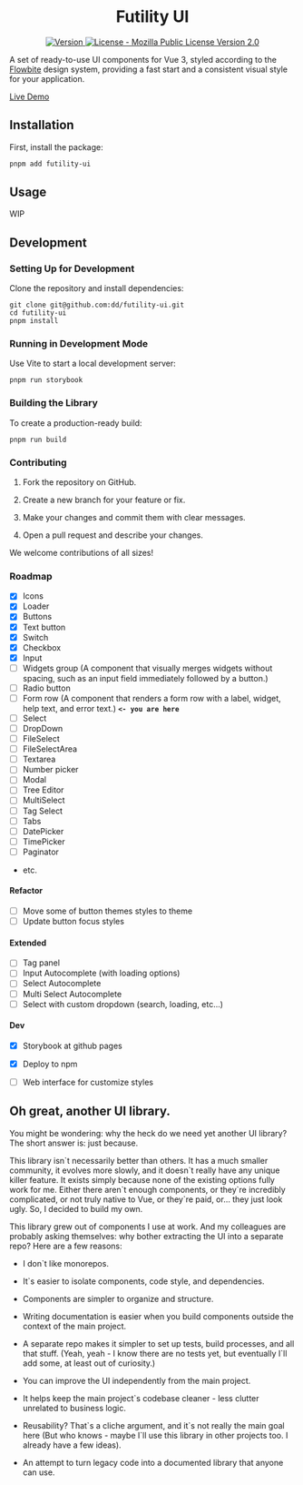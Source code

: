 <h1 align="center" >Futility UI</h1>

<p align="center">
	<a href="https://www.npmjs.com/package/futility-ui" target="_blank" title="Version">
		<img src="https://img.shields.io/npm/v/futility-ui.svg" alt="Version">
	</a>
	<a href="https://raw.githubusercontent.com/dd/futility-ui/master/LICENSE" target="_blank" title="License - Mozilla Public License Version 2.0" >
		<img src="https://img.shields.io/npm/l/futility-ui?cache-cracker" alt="License - Mozilla Public License Version 2.0" />
	</a>
</p>


A set of ready-to-use UI components for Vue 3, styled according to the [Flowbite](https://flowbite.com/) design system, providing a fast start and a consistent visual style for your application.

[Live Demo](https://dd.github.io/futility-ui/)


## Installation

First, install the package:

```sh
pnpm add futility-ui
```


## Usage

WIP


## Development

### Setting Up for Development

Clone the repository and install dependencies:

```console
git clone git@github.com:dd/futility-ui.git
cd futility-ui
pnpm install
```


### Running in Development Mode

Use Vite to start a local development server:

```console
pnpm run storybook
```


### Building the Library

To create a production-ready build:

```console
pnpm run build
```


### Contributing

1. Fork the repository on GitHub.

2. Create a new branch for your feature or fix.

3. Make your changes and commit them with clear messages.

4. Open a pull request and describe your changes.

We welcome contributions of all sizes!


### Roadmap

* [x] Icons
* [x] Loader
* [x] Buttons
* [x] Text button
* [x] Switch
* [x] Checkbox
* [x] Input
* [ ] Widgets group (A component that visually merges widgets without spacing, such as an input field immediately followed by a button.)
* [ ] Radio button
* [ ] Form row (A component that renders a form row with a label, widget, help text, and error text.) **`<- you are here`**
* [ ] Select
* [ ] DropDown
* [ ] FileSelect
* [ ] FileSelectArea
* [ ] Textarea
* [ ] Number picker
* [ ] Modal
* [ ] Tree Editor
* [ ] MultiSelect
* [ ] Tag Select
* [ ] Tabs
* [ ] DatePicker
* [ ] TimePicker
* [ ] Paginator
* etc.

#### Refactor

* [ ] Move some of button themes styles to theme
* [ ] Update button focus styles

#### Extended

* [ ] Tag panel
* [ ] Input Autocomplete (with loading options)
* [ ] Select Autocomplete
* [ ] Multi Select Autocomplete
* [ ] Select with custom dropdown (search, loading, etc...)

#### Dev

* [x] Storybook at github pages
* [x] Deploy to npm
* [ ] Web interface for customize styles


## Oh great, another UI library.

You might be wondering: why the heck do we need yet another UI library? The short answer is: just because.

This library isn\`t necessarily better than others. It has a much smaller community, it evolves more slowly, and it doesn\`t really have any unique killer feature. It exists simply because none of the existing options fully work for me. Either there aren\`t enough components, or they\`re incredibly complicated, or not truly native to Vue, or they\`re paid, or… they just look ugly. So, I decided to build my own.

This library grew out of components I use at work. And my colleagues are probably asking themselves: why bother extracting the UI into a separate repo? Here are a few reasons:

* I don\`t like monorepos.

* It\`s easier to isolate components, code style, and dependencies.

* Components are simpler to organize and structure.

* Writing documentation is easier when you build components outside the context of the main project.

* A separate repo makes it simpler to set up tests, build processes, and all that stuff. (Yeah, yeah - I know there are no tests yet, but eventually I\`ll add some, at least out of curiosity.)

* You can improve the UI independently from the main project.

* It helps keep the main project\`s codebase cleaner - less clutter unrelated to business logic.

* Reusability? That\`s a cliche argument, and it\`s not really the main goal here (But who knows - maybe I\`ll use this library in other projects too. I already have a few ideas).

* An attempt to turn legacy code into a documented library that anyone can use.
